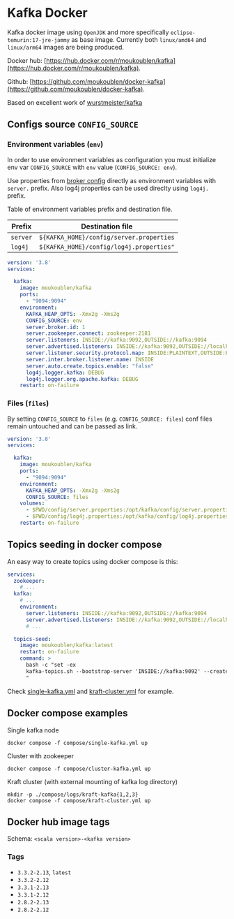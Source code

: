 Kafka Docker
============

Kafka docker image using `OpenJDK` and more specifically `eclipse-temurin:17-jre-jammy` as base image.
Currently both `linux/amd64` and `linux/arm64` images are being produced.

Docker hub: [https://hub.docker.com/r/moukoublen/kafka](https://hub.docker.com/r/moukoublen/kafka).

Github: [https://github.com/moukoublen/docker-kafka](https://github.com/moukoublen/docker-kafka).

Based on excellent work of  [wurstmeister/kafka](https://github.com/wurstmeister/kafka-docker)


## Configs source `CONFIG_SOURCE`

### Environment variables (`env`)
In order to use environment variables as configuration you must initialize env var `CONFIG_SOURCE` with `env` value (`CONFIG_SOURCE: env`).

Use properties from [broker config](https://kafka.apache.org/documentation/#brokerconfigs) directly as environment variables with `server.` prefix. Also log4j properties can be used direclty using `log4j.` prefix.

Table of environment variables prefix and destination file.

| Prefix   | Destination file                         |
|----------|------------------------------------------|
| `server` | `${KAFKA_HOME}/config/server.properties` |
| `log4j`  | `${KAFKA_HOME}/config/log4j.properties"` |


```yml
version: '3.8'
services:

  kafka:
    image: moukoublen/kafka
    ports:
      - "9094:9094"
    environment:
      KAFKA_HEAP_OPTS: -Xmx2g -Xms2g
      CONFIG_SOURCE: env
      server.broker.id: 1
      server.zookeeper.connect: zookeeper:2181
      server.listeners: INSIDE://kafka:9092,OUTSIDE://kafka:9094
      server.advertised.listeners: INSIDE://kafka:9092,OUTSIDE://localhost:9094
      server.listener.security.protocol.map: INSIDE:PLAINTEXT,OUTSIDE:PLAINTEXT
      server.inter.broker.listener.name: INSIDE
      server.auto.create.topics.enable: "false"
      log4j.logger.kafka: DEBUG
      log4j.logger.org.apache.kafka: DEBUG
    restart: on-failure
```

### Files (`files`)
By setting `CONFIG_SOURCE` to `files` (e.g. `CONFIG_SOURCE: files`) conf files remain untouched and can be passed as link.

```yml
version: '3.8'
services:

  kafka:
    image: moukoublen/kafka
    ports:
      - "9094:9094"
    environment:
      KAFKA_HEAP_OPTS: -Xmx2g -Xms2g
      CONFIG_SOURCE: files
    volumes:
      - $PWD/config/server.properties:/opt/kafka/config/server.properties
      - $PWD/config/log4j.properties:/opt/kafka/config/log4j.properties
    restart: on-failure
```

## Topics seeding in docker compose
An easy way to create topics using docker compose is this:

```yml
services:
  zookeeper:
    # ...
  kafka:
    # ...
    environment:
      server.listeners: INSIDE://kafka:9092,OUTSIDE://kafka:9094
      server.advertised.listeners: INSIDE://kafka:9092,OUTSIDE://localhost:9094
      # ...

  topics-seed:
    image: moukoublen/kafka:latest
    restart: on-failure
    command: >
      bash -c "set -ex
      kafka-topics.sh --bootstrap-server 'INSIDE://kafka:9092' --create --topic samples1 --if-not-exists
      "
```

Check [single-kafka.yml](compose/single-kafka.yml) and [kraft-cluster.yml](compose/kraft-cluster.yml) for example.


## Docker compose examples

Single kafka node
```shell
docker compose -f compose/single-kafka.yml up
```

Cluster with zookeeper
```shell
docker compose -f compose/cluster-kafka.yml up
```

Kraft cluster (with external mounting of kafka log directory)
```shell
mkdir -p ./compose/logs/kraft-kafka{1,2,3}
docker compose -f compose/kraft-cluster.yml up
```


## Docker hub image tags
Schema: `<scala version>-<kafka version>`

### Tags
- `3.3.2-2.13`, `latest`
- `3.3.2-2.12`
- `3.3.1-2.13`
- `3.3.1-2.12`
- `2.8.2-2.13`
- `2.8.2-2.12`